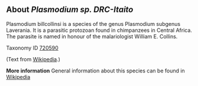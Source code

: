 **About *Plasmodium sp. DRC-Itaito***
-------------------------
Plasmodium billcollinsi is a species of the genus Plasmodium subgenus Laverania.
It is a parasitic protozoan found in chimpanzees in Central Africa. The parasite is named in honour of the malariologist William E. Collins.


Taxonomy ID [720590](https://www.uniprot.org/taxonomy/720590)

(Text from [Wikipedia](https://en.wikipedia.org/).)

**More information**
General information about this species can be found in [Wikipedia](https://en.wikipedia.org/wiki/Plasmodium_billcollinsi)
